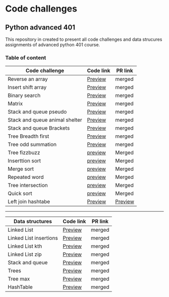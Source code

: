 
# Code challenges

## Python advanced 401
This repository in created to present all code challenges and data strucures assignments of advanced python 401 course.


### Table of content

| Code challenge | Code link | PR link|
| ----------- | ----------- | ----------- |
| Reverse an array | [Preview](https://github.com/dialaabulkhail/data-structures-and-algorithms/blob/main/code_challenges/code-challenge01/CODE.md) | merged |
| Insert shift array | [Preview](https://github.com/dialaabulkhail/data-structures-and-algorithms/blob/main/code_challenges/code-challenge02/CODE.md) | merged |
| Binary search | [Preview](https://github.com/dialaabulkhail/data-structures-and-algorithms/blob/main/code_challenges/code-challenge03/CODE.md) | merged |
| Matrix | [Preview](https://github.com/dialaabulkhail/data-structures-and-algorithms/blob/main/code_challenges/code-challenge04/CODE.md) | merged |
| Stack and queue pseudo | [Preview](https://github.com/dialaabulkhail/data-structures-and-algorithms/blob/main/code_challenges/stack-and-queue/README.md) | merged |
| Stack and queue animal shelter | [Preview](https://github.com/dialaabulkhail/data-structures-and-algorithms/tree/main/code_challenges/stack-queue-animal-shelter) | merged |
| Stack and queue Brackets | [Preview](https://github.com/dialaabulkhail/data-structures-and-algorithms/tree/main/code_challenges/stack-queue-brackets) | merged |
| Tree Breadth first | [Preview](https://github.com/dialaabulkhail/data-structures-and-algorithms/blob/main/code_challenges/trees/trees/breadth_first.py) | merged |
| Tree odd summation | [Preview](https://github.com/dialaabulkhail/data-structures-and-algorithms/blob/main/code_challenges/trees/README_odd-summation.md) | merged |
| Tree fizzbuzz | [preview](https://github.com/dialaabulkhail/data-structures-and-algorithms/blob/main/code_challenges/trees/README_fizzbuzz.md) | Merged |
| Inserttion sort | [preview](https://github.com/dialaabulkhail/data-structures-and-algorithms/blob/main/code_challenges/code-challenge26/code_challenge26/insertion_sort.py) | Merged |
| Merge sort | [preview](https://github.com/dialaabulkhail/data-structures-and-algorithms/blob/main/code_challenges/code-challenge27/code_challenge27/merge_sort.py) | Merged |
| Repeated word | [preview](https://github.com/dialaabulkhail/data-structures-and-algorithms/blob/main/code_challenges/code-challenge31/repeated-word/repeated_word/repeated_word.py) | Merged |
| Tree intersection | [preview](https://github.com/dialaabulkhail/data-structures-and-algorithms/blob/main/code_challenges/hash_tree_intersection/tree_intersection/tree_intersection.py) | Merged |
| Quick sort | [preview](https://github.com/dialaabulkhail/data-structures-and-algorithms/blob/main/code_challenges/code-challenge28/code_challenge28/quick_sort.py) | Merged |
| Left join hashtabe | [Preview](https://github.com/dialaabulkhail/data-structures-and-algorithms/blob/hashmap-left-join/code_challenges/left-join-hashmaps/left_join_hashmap/left_join_hashmap.py) | [Preview](https://github.com/dialaabulkhail/data-structures-and-algorithms/pull/39) |





______________________________________________________

| Data structures | Code link | PR link|
| ----------- | ----------- | ----------- |
| Linked List | [Preview](https://github.com/dialaabulkhail/data-structures-and-algorithms/blob/main/Data_structures/linked-list/README.md) | merged |
| Linked List insertions| [Preview](https://github.com/dialaabulkhail/data-structures-and-algorithms/blob/main/Data_structures/linked-list/README.md) | merged |
| Linked List kth | [Preview](https://github.com/dialaabulkhail/data-structures-and-algorithms/blob/main/Data_structures/linked-list/README.md) | merged |
| Linked List zip | [Preview](https://github.com/dialaabulkhail/data-structures-and-algorithms/blob/main/Data_structures/linked-list/README.md ) | merged |
| Stack and queue | [Preview](https://github.com/dialaabulkhail/data-structures-and-algorithms/blob/main/code_challenges/stack-and-queue/README.md) | merged |
| Trees | [Preview](https://github.com/dialaabulkhail/data-structures-and-algorithms/blob/trees/Data_structures/trees/Trees/trees.py) | merged |
| Tree max | [Preview](https://github.com/dialaabulkhail/data-structures-and-algorithms/blob/trees/Data_structures/trees/Trees/trees.py) | merged |
| HashTable | [Preview](https://github.com/dialaabulkhail/data-structures-and-algorithms/tree/main/Data_structures/hash-tables) | merged |


